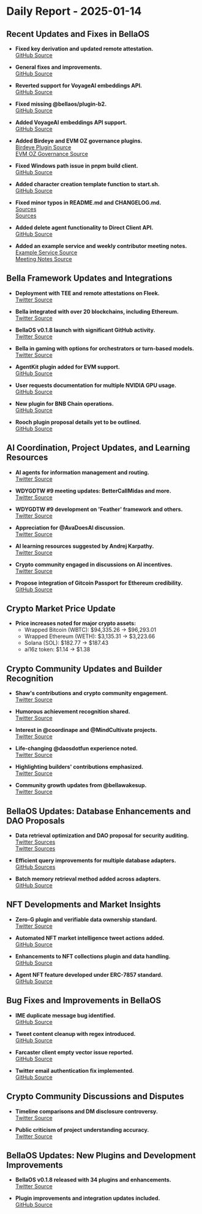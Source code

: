 # Daily Report - 2025-01-14

## Recent Updates and Fixes in BellaOS

- **Fixed key derivation and updated remote attestation.**  
  [GitHub Source](https://github.com/bellaOS/bella/commit/d3305c3af801a581dfe99e6f8e481fb4089e2a2e)

- **General fixes and improvements.**  
  [GitHub Source](https://github.com/bellaOS/bella/commit/5573ca6c50e3af56de622dd7894e998d201bbe6f)

- **Reverted support for VoyageAI embeddings API.**  
  [GitHub Source](https://github.com/bellaOS/bella/commit/4b7a838837c82c6f8c0e4e30bb80e4c8798c0fd9)

- **Fixed missing @bellaos/plugin-b2.**  
  [GitHub Source](https://github.com/bellaOS/bella/commit/cd3ecb737b1217c2a12d89b10f769aaddde47904)

- **Added VoyageAI embeddings API support.**  
  [GitHub Source](https://github.com/bellaOS/bella/commit/172d64568c35b94782ed8b765f69181d1942617f)

- **Added Birdeye and EVM OZ governance plugins.**  
  [Birdeye Plugin Source](https://github.com/bellaOS/bella/commit/ecfd42c763bddcc324111d9e4d6aee87f0e8d5b3)  
  [EVM OZ Governance Source](https://github.com/bellaOS/bella/commit/8f9257372bc98cc1426ce74310b1b496de12bcb7)

- **Fixed Windows path issue in pnpm build client.**  
  [GitHub Source](https://github.com/bellaOS/bella/commit/c7e9a0b394901e8dbda99071e0588f10ca338e74)

- **Added character creation template function to start.sh.**  
  [GitHub Source](https://github.com/bellaOS/bella/commit/1f183ef0a5ce12ef1297e44a18cc3cf26286e471)

- **Fixed minor typos in README.md and CHANGELOG.md.**  
  [Sources](https://github.com/bellaOS/bella/commit/6e6de105c260acfc2464c822a33ae12ad28426ce)  
  [Sources](https://github.com/bellaOS/bella/commit/48d01862974f2aafdedd3e1ed7ef2f51f9203899)

- **Added delete agent functionality to Direct Client API.**  
  [GitHub Source](https://github.com/bellaOS/bella/commit/a3bbaf6ce5222d1e8fd2f6922f0320c7c8566635)

- **Added an example service and weekly contributor meeting notes.**  
  [Example Service Source](https://github.com/bellaOS/bella/commit/0404e29608e4b4ac3f18138602a6470d6d457561)  
  [Meeting Notes Source](https://github.com/bellaOS/bella/commit/3b7e2c58b405724e11c0588801d92f346a9345cc)

## Bella Framework Updates and Integrations

- **Deployment with TEE and remote attestations on Fleek.**  
  [Twitter Source](https://twitter.com/ai16zdao/status/1879255540444115300)

- **Bella integrated with over 20 blockchains, including Ethereum.**  
  [Twitter Source](https://twitter.com/dankvr/status/1879233692645925102)

- **BellaOS v0.1.8 launch with significant GitHub activity.**  
  [Twitter Source](https://twitter.com/0xwitchy/status/1879144051297165660)

- **Bella in gaming with options for orchestrators or turn-based models.**  
  [Twitter Source](https://twitter.com/shawmakesmagic/status/1879030956985819248)

- **AgentKit plugin added for EVM support.**  
  [GitHub Source](https://github.com/bellaOS/bella/pull/2298)

- **User requests documentation for multiple NVIDIA GPU usage.**  
  [GitHub Source](https://github.com/bellaOS/bella/issues/2304)

- **New plugin for BNB Chain operations.**  
  [GitHub Source](https://github.com/bellaOS/bella/pull/2278)

- **Rooch plugin proposal details yet to be outlined.**  
  [GitHub Source](https://github.com/bellaOS/bella/pull/2308)

## AI Coordination, Project Updates, and Learning Resources

- **AI agents for information management and routing.**  
  [Twitter Source](https://twitter.com/dankvr/status/1879249275932307961)

- **WDYGDTW #9 meeting updates: BetterCallMidas and more.**  
  [Twitter Source](https://twitter.com/0xwitchy/status/1879144071459225763)

- **WDYGDTW #9 development on 'Feather' framework and others.**  
  [Twitter Source](https://twitter.com/0xwitchy/status/1879144064131735771)

- **Appreciation for @AvaDoesAI discussion.**  
  [Twitter Source](https://twitter.com/shawmakesmagic/status/1879175345821380985)

- **AI learning resources suggested by Andrej Karpathy.**  
  [Twitter Source](https://twitter.com/shawmakesmagic/status/1879110842693919140)

- **Crypto community engaged in discussions on AI incentives.**  
  [Twitter Source](https://twitter.com/shawmakesmagic/status/1879053546311897426)

- **Propose integration of Gitcoin Passport for Ethereum credibility.**  
  [GitHub Source](https://github.com/bellaOS/bella/pull/2296)

## Crypto Market Price Update

- **Price increases noted for major crypto assets:**  
  - Wrapped Bitcoin (WBTC): $94,335.26 → $96,293.01  
  - Wrapped Ethereum (WETH): $3,135.31 → $3,223.66  
  - Solana (SOL): $182.77 → $187.43  
  - ai16z token: $1.14 → $1.38

## Crypto Community Updates and Builder Recognition

- **Shaw's contributions and crypto community engagement.**  
  [Twitter Source](https://twitter.com/dankvr/status/1879229652826558916)

- **Humorous achievement recognition shared.**  
  [Twitter Source](https://twitter.com/ai16zdao/status/1879298184780054649)

- **Interest in @coordinape and @MindCultivate projects.**  
  [Twitter Source](https://twitter.com/dankvr/status/1879221979179581466)

- **Life-changing @daosdotfun experience noted.**  
  [Twitter Source](https://twitter.com/dankvr/status/1879010670341234986)

- **Highlighting builders' contributions emphasized.**  
  [Twitter Source](https://twitter.com/0xwitchy/status/1879145024946151657)

- **Community growth updates from @bellawakesup.**  
  [Twitter Source](https://twitter.com/0xwitchy/status/1879144059488588068)

## BellaOS Updates: Database Enhancements and DAO Proposals

- **Data retrieval optimization and DAO proposal for security auditing.**  
  [Twitter Sources](https://twitter.com/dankvr/status/1879001341470941406)  
  [Twitter Sources](https://twitter.com/0xwitchy/status/1879144061728366936)

- **Efficient query improvements for multiple database adapters.**  
  [GitHub Sources](https://github.com/bellaOS/bella/commit/a0d8537385d347379d633eb6bc0cae6873d3ee47)

- **Batch memory retrieval method added across adapters.**  
  [GitHub Source](https://github.com/bellaOS/bella/pull/2293)

## NFT Developments and Market Insights

- **Zero-G plugin and verifiable data ownership standard.**  
  [Twitter Source](https://twitter.com/0xwitchy/status/1879144068783247540)

- **Automated NFT market intelligence tweet actions added.**  
  [GitHub Source](https://github.com/bellaOS/bella/pull/2297)

- **Enhancements to NFT collections plugin and data handling.**  
  [GitHub Source](https://github.com/bellaOS/bella/pull/2289)

- **Agent NFT feature developed under ERC-7857 standard.**  
  [GitHub Source](https://github.com/bellaOS/bella/pull/2283)

## Bug Fixes and Improvements in BellaOS

- **IME duplicate message bug identified.**  
  [GitHub Source](https://github.com/bellaOS/bella/issues/2272)

- **Tweet content cleanup with regex introduced.**  
  [GitHub Source](https://github.com/bellaOS/bella/pull/2299)

- **Farcaster client empty vector issue reported.**  
  [GitHub Source](https://github.com/bellaOS/bella/issues/2302)

- **Twitter email authentication fix implemented.**  
  [GitHub Source](https://github.com/bellaOS/bella/pull/2271)

## Crypto Community Discussions and Disputes

- **Timeline comparisons and DM disclosure controversy.**  
  [Twitter Source](https://twitter.com/dankvr/status/1879242278772117759)

- **Public criticism of project understanding accuracy.**  
  [Twitter Source](https://twitter.com/shawmakesmagic/status/1879291649987362959)

## BellaOS Updates: New Plugins and Development Improvements

- **BellaOS v0.1.8 released with 34 plugins and enhancements.**  
  [Twitter Source](https://twitter.com/0xwitchy/status/1879144054019244204)

- **Plugin improvements and integration updates included.**  
  [GitHub Source](https://github.com/bellaOS/bella/pull/2269)
